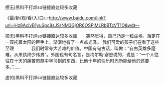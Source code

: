 攒无)黑料不打烊so链接直达较多收藏

《最/新/观/看/入/口👉http://www.baidu.com/link?url=jHz8AcivB1yuSpc8sJSrNM3GjOR6OSPiMLRbBTcVT1O&wd》--

攒无)黑料不打烊so链接直达较多收藏　　突然觉得，自己乃是一粒尘埃，落定在一双托着太阳的巨手上，渐渐地有了一点点光泽。
我们可爱的孩子们在看了这些至理　　　　我们时常夸大苦难的价值。中国有句古话，叫做：“自古英雄多磨难，从来纨绔少伟男”。外国也有句名言，是梅尔勒·塞恩说的，说是：“一个人往往在十天的痛苦煎熬中学习到的东西，比他十年的快乐时光所能给他的还要多。”……





虚的)黑料不打烊so链接直达较多收藏
